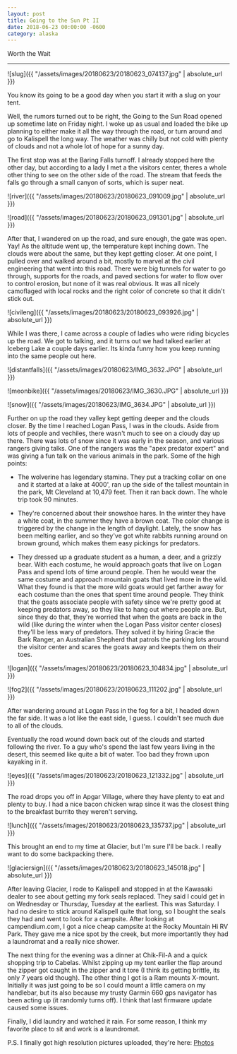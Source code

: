 ```yaml
---
layout: post
title: Going to the Sun Pt II
date: 2018-06-23 00:00:00 -0600
category: alaska
---
```


Worth the Wait

---


![slug]({{ "/assets/images/20180623/20180623_074137.jpg" | absolute_url }})

You know its going to be a good day when you start it with a slug on your tent.

Well, the rumors turned out to be right, the Going to the Sun Road opened up sometime late on Friday night.  I woke up as usual and loaded the bike up planning to either make it all the way through the road, or turn around and go to Kalispell the long way.  The weather was chilly but not cold with plenty of clouds and not a whole lot of hope for a sunny day.  

The first stop was at the Baring Falls turnoff.  I already stopped here the other day, but according to a lady I met a the visitors center, theres a whole other thing to see on the other side of the road.  The stream that feeds the falls go through a small canyon of sorts, which is super neat.  

![river]({{ "/assets/images/20180623/20180623_091009.jpg" | absolute_url }})

![road]({{ "/assets/images/20180623/20180623_091301.jpg" | absolute_url }})

After that, I wandered on up the road, and sure enough, the gate was open.  Yay!  As the altitude went up, the temperature kept inching down.  The clouds were about the same, but they kept getting closer.  At one point, I pulled over and walked around a bit, mostly to marvel at the civil engineering that went into this road.  There were big tunnels for water to go through, supports for the roads, and paved sections for water to flow over to control erosion, but none of it was real obvious.  It was all nicely camoflaged with local rocks and the right color of concrete so that it didn't stick out.

![civileng]({{ "/assets/images/20180623/20180623_093926.jpg" | absolute_url }})

While I was there, I came across a couple of ladies who were riding bicycles up the road.  We got to talking, and it turns out we had talked earlier at Iceberg Lake a couple days earlier.  Its kinda funny how you keep running into the same people out here.

![distantfalls]({{ "/assets/images/20180623/IMG_3632.JPG" | absolute_url }})

![meonbike]({{ "/assets/images/20180623/IMG_3630.JPG" | absolute_url }})

![snow]({{ "/assets/images/20180623/IMG_3634.JPG" | absolute_url }})

Further on up the road they valley kept getting deeper and the clouds closer.  By the time I reached Logan Pass, I was in the clouds.  Aside from lots of people and vechiles, there wasn't much to see on a cloudy day up there.  There was lots of snow since it was early in the season, and various rangers giving talks.  One of the rangers was the "apex predator expert" and was giving a fun talk on the various animals in the park.  Some of the high points:

* The wolverine has legendary stamina.  They put a tracking collar on one and it started at a lake at 4000', ran up the side of the tallest mountain in the park, Mt Cleveland at 10,479 feet.  Then it ran back down.  The whole trip took 90 minutes.

* They're concerned about their snowshoe hares.  In the winter they have a white coat, in the summer they have a brown coat.  The color change is triggered by the change in the length of daylight.  Lately, the snow has been melting earlier, and so they've got white rabbits running around on brown ground, which makes them easy pickings for predators.

* They dressed up a graduate student as a human, a deer, and a grizzly bear.  With each costume, he would approach goats that live on Logan Pass and spend lots of time around people.  Then he would wear the same costume and approach mountain goats that lived more in the wild.  What they found is that the more wild goats would get farther away for each costume than the ones that spent time around people.  They think that the goats associate people with safety since we're pretty good at keeping predators away, so they like to hang out where people are.  But, since they do that, they're worried that when the goats are back in the wild (like during the winter when the Logan Pass visitor center closes) they'll be less wary of predators.  They solved it by hiring Gracie the Bark Ranger, an Australian Shepherd that patrols the parking lots around the visitor center and scares the goats away and keepts them on their toes.

![logan]({{ "/assets/images/20180623/20180623_104834.jpg" | absolute_url }})

![fog2]({{ "/assets/images/20180623/20180623_111202.jpg" | absolute_url }})

After wandering around at Logan Pass in the fog for a bit, I headed down the far side.  It was a lot like the east side, I guess.  I couldn't see much due to all of the clouds.  

Eventually the road wound down back out of the clouds and started following the river.  To a guy who's spend the last few years living in the desert, this seemed like quite a bit of water.  Too bad they frown upon kayaking in it.

![eyes]({{ "/assets/images/20180623/20180623_121332.jpg" | absolute_url }})

The road drops you off in Apgar Village, where they have plenty to eat and plenty to buy.  I had a nice bacon chicken wrap since it was the closest thing to the breakfast burrito they weren't serving.

![lunch]({{ "/assets/images/20180623/20180623_135737.jpg" | absolute_url }})

This brought an end to my time at Glacier, but I'm sure I'll be back.  I really want to do some backpacking there.

![glaciersign]({{ "/assets/images/20180623/20180623_145018.jpg" | absolute_url }})

After leaving Glacier, I rode to Kalispell and stopped in at the Kawasaki dealer to see about getting my fork seals replaced.  They said I could get in on Wednesday or Thursday, Tuesday at the earliest.  This was Saturday.  I had no desire to stick around Kalispell quite that long, so I bought the seals they had and went to look for a campsite.  After looking at campendium.com, I got a nice cheap campsite at the Rocky Mountain Hi RV Park.  They gave me a nice spot by the creek, but more importantly they had a laundromat and a really nice shower.

The next thing for the evening was a dinner at Chik-Fil-A and a quick shopping trip to Cabelas.  Whilst zipping up my tent earlier the flap around the zipper got caught in the zipper and it tore (I think its getting brittle, its only 7 years old though).  The other thing I got is a Ram mounts X-mount.  Initially it was just going to be so I could mount a little camera on my handlebar, but its also because my trusty Garmin 660 gps navigator has been acting up (it randomly turns off).  I think that last firmware update caused some issues.  

Finally, I did laundry and watched it rain.  For some reason, I think my favorite place to sit and work is a laundromat.



P.S.  I finally got high resolution pictures uploaded, they're here: 
<a href="https://www.flickr.com/photos/36630181@N06/albums/72157696709375771" >Photos</a>
